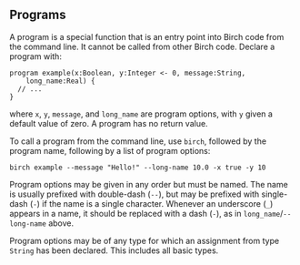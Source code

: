 ## Programs

A program is a special function that is an entry point into Birch code from the command line. It cannot be called from other Birch code. Declare a program with:

    program example(x:Boolean, y:Integer <- 0, message:String,
        long_name:Real) {
      // ...
    }

where `x`, `y`, `message`, and `long_name` are program options, with `y` given a default value of zero. A program has no return value.

To call a program from the command line, use `birch`, followed by the program name, following by a list of program options:

    birch example --message "Hello!" --long-name 10.0 -x true -y 10

Program options may be given in any order but must be named. The name is usually prefixed with double-dash (`--`), but may be prefixed with single-dash (`-`) if the name is a single character. Whenever an underscore (`_`) appears in a name, it should be replaced with a dash (`-`), as in `long_name`/`--long-name` above.

Program options may be of any type for which an assignment from type `String` has been declared. This includes all basic types.
